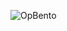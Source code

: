 ![OpBento](https://firebasestorage.googleapis.com/v0/b/smartkaksha-fe32c.appspot.com/o/opbento%2Fsrikarnarayanempati0e416.png?alt=media)
